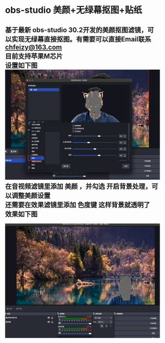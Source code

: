 # obs-studio 美颜+无绿幕抠图+贴纸 #
基于最新 obs-studio 30.2开发的美颜抠图滤镜，可以实现无绿幕直接抠图。有需要可以直接Email联系 chfeizy@163.com<br>
目前支持苹果M芯片<br>
设置如下图<br>
![1](assets/1.jpg)
<br>
在音视频滤镜里添加 **美颜** ，并勾选 **开启背景处理**，可以调整美颜设置
<br>
还需要在效果滤镜里添加 **色度键**  这样背景就透明了<br>
效果如下图
-------
![2](assets/2.jpg)


